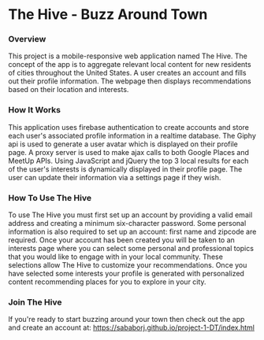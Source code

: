 # The Hive - Buzz Around Town
### Overview
This project is a mobile-responsive web application named The Hive. The concept of the app is to aggregate relevant local content for new residents of cities throughout the United States. A user creates an account and fills out their profile information. The webpage then displays recommendations based on their location and interests. 
### How It Works
This application uses firebase authentication to create accounts and store each user's associated profile information in a realtime database. The Giphy api is used to generate a user avatar which is displayed on their profile page. A proxy server is used to make ajax calls to both Google Places and MeetUp APIs. Using JavaScript and jQuery the top 3 local results for each of the user's interests is dynamically displayed in their profile page. The user can update their information via a settings page if they wish. 
### How To Use The Hive
To use The Hive you must first set up an account by providing a valid email address and creating a minimum six-character password. Some personal information is also required to set up an account: first name and zipcode are required. Once your account has been created you will be taken to an interests page where you can select some personal and professional topics that you would like to engage with in your local community. These selections allow The Hive to customize your recommendations. Once you have selected some interests your profile is generated with personalized content recommending places for you to explore in your city.
### Join The Hive
If you're ready to start buzzing around your town then check out the app and create an account at: https://sababorj.github.io/project-1-DT/index.html
